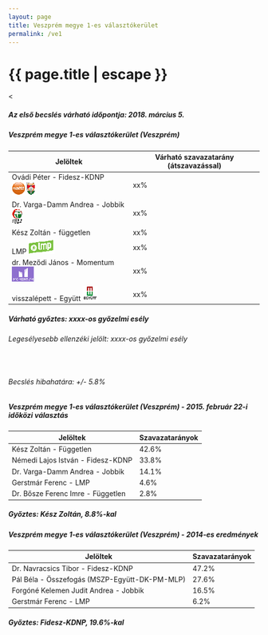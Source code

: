 ```yaml
---
layout: page
title: Veszprém megye 1-es választókerület
permalink: /ve1
---
```


<h1 class="page-title">{{ page.title | escape }}</h1>

<div class="section">
    <div class="row">
          <div class="col s12"><
<h5>Az első becslés várható időpontja: 2018. március 5.</h5>
		  <h5>Veszprém megye 1-es választókerület (Veszprém)</h5>
            <table class="striped">
              <thead>
                <tr>
                    <th>Jelöltek</th>
                    <th>Várható szavazatarány (átszavazással)</th>
                </tr>
              </thead>
              <tbody>
             <tr>
                  <td>Ovádi Péter - Fidesz-KDNP <img src="images/fideszkdnp_logo.png"></td>
				  <td id="id_fidesz">xx%</td>
			</tr>
			<tr><td>Dr. Varga-Damm Andrea - Jobbik <img src="images/jobbik_logo.png"></td><td id="id_jobbik">xx%</td></tr>
<tr>
                  <td>Kész Zoltán - független</td>
				  <td id="id_baloldal">xx%</td>
			</tr>
			<tr>
                  <td>LMP <img src="images/lmp_logo.png"></td>
				  <td id="id_lmp">xx%</td>
			</tr>
			<tr>
				  <td>dr. Meződi János - Momentum <img src="images/momentum_logo.png"></td>
				  <td id="id_momentum">xx%</td>
			</tr>
<tr>
<td>visszalépett -  Együtt <img src="images/egyutt_logo.png"></td>
<td id="id_egyutt">xx%</td>
</tr>                
              </tbody>
            </table>
			<h5>Várható győztes: <span id="gyoztes">xx</span><span id="esely">xx</span><span>-os győzelmi esély</span></h5>
			<h6>Legesélyesebb ellenzéki jelölt: <span id="masodik">xx</span><span id="esely2">xx</span><span>-os győzelmi esély</span></h6>
			<br/>
			<h6>Becslés hibahatára: +/- 5.8%</h6>
          </div>
    </div>
</div>


<div class="section">
    <div class="row">
          <div class="col s12">
		  <h5>Veszprém megye 1-es választókerület (Veszprém) - 2015. február 22-i időközi választás</h5>
            <table class="striped">
              <thead>
                <tr>
                    <th>Jelöltek</th>
                    <th>Szavazatarányok</th>
                </tr>
              </thead>
              <tbody>
             <tr>
                  <td>Kész Zoltán - Független</td>
				  <td>42.6%</td>
			</tr>
			<tr>
			      <td>Némedi Lajos István - Fidesz-KDNP</td>
				  <td>33.8%</td>  
			</tr>
			<tr>
			      <td>Dr. Varga-Damm Andrea - Jobbik</td>
				  <td>14.1%</td>
			</tr>
			<tr>
				  <td>Gerstmár Ferenc - LMP</td>
				  <td>4.6%</td>
			</tr>
			<tr>
				  <td>Dr. Bősze Ferenc Imre	- Független</td>
				  <td>2.8%</td>
			</tr>		
              </tbody>
            </table>
			<h5>Győztes: Kész Zoltán, 8.8%-kal</h5>
          </div>
    </div>
</div>

<div class="section">
    <div class="row">
          <div class="col s12">
		  <h5>Veszprém megye 1-es választókerület (Veszprém) - 2014-es eredmények</h5>
            <table class="striped">
              <thead>
                <tr>
                    <th>Jelöltek</th>
                    <th>Szavazatarányok</th>
                </tr>
              </thead>
              <tbody>
             <tr>
                  <td>Dr. Navracsics Tibor - Fidesz-KDNP</td>
				  <td>47.2%</td>
			</tr>
			<tr>
			      <td>Pál Béla - Összefogás (MSZP-Együtt-DK-PM-MLP)</td>
				  <td>27.6%</td>  
			</tr>
			<tr>
			      <td>Forgóné Kelemen Judit Andrea - Jobbik</td>
				  <td>16.5%</td>
			</tr>
			<tr>
				  <td>Gerstmár Ferenc - LMP</td>
				  <td>6.2%</td>
			</tr>  	
              </tbody>
            </table>
			<h5>Győztes: Fidesz-KDNP, 19.6%-kal</h5>
          </div>
    </div>
</div>

